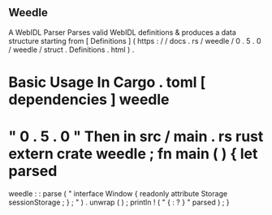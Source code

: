 #
Weedle
-
A
WebIDL
Parser
Parses
valid
WebIDL
definitions
&
produces
a
data
structure
starting
from
[
Definitions
]
(
https
:
/
/
docs
.
rs
/
weedle
/
0
.
5
.
0
/
weedle
/
struct
.
Definitions
.
html
)
.
#
#
#
Basic
Usage
In
Cargo
.
toml
[
dependencies
]
weedle
=
"
0
.
5
.
0
"
Then
in
src
/
main
.
rs
rust
extern
crate
weedle
;
fn
main
(
)
{
let
parsed
=
weedle
:
:
parse
(
"
interface
Window
{
readonly
attribute
Storage
sessionStorage
;
}
;
"
)
.
unwrap
(
)
;
println
!
(
"
{
:
?
}
"
parsed
)
;
}
